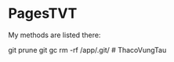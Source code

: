 # PagesTVT

My methods are listed there:

git prune
git gc
rm -rf /app/.git/
#   T h a c o V u n g T a u  
 
